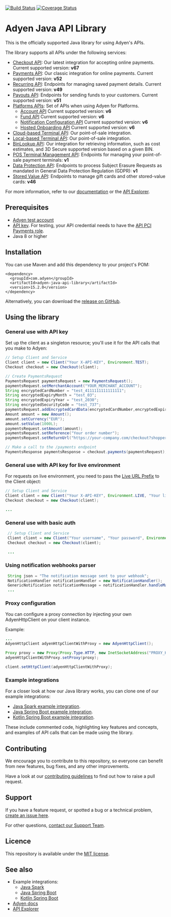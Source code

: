 [![Build Status](https://travis-ci.org/Adyen/adyen-java-api-library.svg?branch=master)](https://travis-ci.org/Adyen/adyen-java-api-library)
[![Coverage Status](https://coveralls.io/repos/github/Adyen/adyen-java-api-library/badge.svg?branch=master)](https://coveralls.io/github/Adyen/adyen-java-api-library?branch=master)


# Adyen Java API Library

This is the officially supported Java library for using Adyen's APIs.
 
The library supports all APIs under the following services:
 
* [Checkout API](https://docs.adyen.com/api-explorer/#/CheckoutService/v67/overview): Our latest integration for accepting online payments. Current supported version: **v67**
* [Payments API](https://docs.adyen.com/api-explorer/#/Payment/v52/overview): Our classic integration for online payments. Current supported version: **v52**
* [Recurring API](https://docs.adyen.com/api-explorer/#/Recurring/v49/overview): Endpoints for managing saved payment details. Current supported version: **v49**
* [Payouts API](https://docs.adyen.com/api-explorer/#/Payout/v51/overview): Endpoints for sending funds to your customers. Current supported version: **v51**
* [Platforms APIs](https://docs.adyen.com/platforms/api): Set of APIs when using Adyen for Platforms. 
  * [Account API](https://docs.adyen.com/api-explorer/#/Account/v6/overview) Current supported version: **v6**
  * [Fund API](https://docs.adyen.com/api-explorer/#/Fund/v6/overview) Current supported version: **v6**
  * [Notification Configuration API](https://docs.adyen.com/api-explorer/#/NotificationConfigurationService/v1/overview) Current supported version: **v6**
  * [Hosted Onboarding API](https://docs.adyen.com/api-explorer/#/Hop/v6/overview) Current supported version: **v6**
* [Cloud-based Terminal API](https://docs.adyen.com/point-of-sale/terminal-api-reference): Our point-of-sale integration.
* [Local-based Terminal API](https://docs.adyen.com/point-of-sale/choose-your-architecture/local): Our point-of-sale integration.
* [BinLookup API](https://docs.adyen.com/api-explorer/#/BinLookup/v50/overview): Our integration for retrieving information, such as cost estimates, and 3D Secure supported version based on a given BIN.
* [POS Terminal Management API](https://docs.adyen.com/api-explorer/#/postfmapi/v1/overview): Endpoints for managing your point-of-sale payment terminals: **v1** 
* [Data Protection API](https://docs.adyen.com/development-resources/data-protection-api#): Endpoints to process Subject Erasure Requests as mandated in General Data Protection Regulation (GDPR): **v1** 
* [Stored Value API](https://docs.adyen.com/payment-methods/gift-cards/stored-value-api): Endpoints to manage gift cards and other stored-value cards: **v46** 

For more information, refer to our [documentation](https://docs.adyen.com/) or the [API Explorer](https://docs.adyen.com/api-explorer/).


## Prerequisites
 
* [Adyen test account](https://docs.adyen.com/get-started-with-adyen)
* [API key](https://docs.adyen.com/development-resources/api-credentials#generate-api-key). For testing, your API credential needs to have the [API PCI Payments role](https://docs.adyen.com/development-resources/api-credentials#roles).
* Java 8 or higher

## Installation

You can use Maven and add this dependency to your project's POM:

```
<dependency>
  <groupId>com.adyen</groupId>
  <artifactId>adyen-java-api-library</artifactId>
  <version>15.2.0</version>
</dependency>
```

Alternatively, you can download the [release on GitHub](https://github.com/Adyen/adyen-java-api-library/releases).

## Using the library
 
### General use with API key
 
Set up the client as a singleton resource; you'll use it for the API calls that you make to Adyen:
 
~~~~ java
// Setup Client and Service
Client client = new Client("Your X-API-KEY", Environment.TEST);
Checkout checkout = new Checkout(client);

// Create PaymentsRequest 
PaymentsRequest paymentsRequest = new PaymentsRequest();
paymentsRequest.setMerchantAccount("YOUR_MERCHANT_ACCOUNT");
String encryptedCardNumber = "test_4111111111111111";
String encryptedExpiryMonth = "test_03";
String encryptedExpiryYear = "test_2030";
String encryptedSecurityCode = "test_737";
paymentsRequest.addEncryptedCardData(encryptedCardNumber,encryptedExpiryMonth, encryptedExpiryYear, encryptedSecurityCode);
Amount amount = new Amount();
amount.setCurrency("EUR");
amount.setValue(1000L);
paymentsRequest.setAmount(amount);
paymentsRequest.setReference("Your order number");
paymentsRequest.setReturnUrl("https://your-company.com/checkout?shopperOrder=12xy..");

// Make a call to the /payments endpoint
PaymentsResponse paymentsResponse = checkout.payments(paymentsRequest);

~~~~
 
### General use with API key for live environment
For requests on live environment, you need to pass the [Live URL Prefix](https://docs.adyen.com/development-resources/live-endpoints#live-url-prefix) to the Client object:
~~~~ java
// Setup Client and Service
Client client = new Client("Your X-API-KEY", Environment.LIVE, "Your live URL prefix");
Checkout checkout = new Checkout(client);

...
~~~~

 
### General use with basic auth
~~~~ java
 // Setup Client and Service
 Client client = new Client("Your username", "Your password", Environment.LIVE, "Your live URL prefix", "Your application name");
 Checkout checkout = new Checkout(client);
 
 ...
~~~~
### Using notification webhooks parser
~~~~ java
 String json = "The notification message sent to your webhook";
 NotificationHandler notificationHandler = new NotificationHandler();
 GenericNotification notificationMessage = notificationHandler.handleMarketpayNotificationJson(json);
 ...
~~~~

 
### Proxy configuration
You can configure a proxy connection by injecting your own AdyenHttpClient on your client instance.

Example:
~~~~ java
...
AdyenHttpClient adyenHttpClientWithProxy = new AdyenHttpClient();

Proxy proxy = new Proxy(Proxy.Type.HTTP, new InetSocketAddress("PROXY_HOST", PROXY_PORT));
adyenHttpClientWithProxy.setProxy(proxy);

client.setHttpClient(adyenHttpClientWithProxy);
~~~~

### Example integrations
 
For a closer look at how our Java library works, you can clone one of our example integrations:
* [Java Spark example integration](https://github.com/adyen-examples/adyen-java-spark-online-payments).
* [Java Spring Boot example integration](https://github.com/adyen-examples/adyen-java-spring-online-payments).
* [Kotlin Spring Boot example integration](https://github.com/adyen-examples/adyen-kotlin-spring-online-payments).

These include commented code, highlighting key features and concepts, and examples of API calls that can be made using the library.


## Contributing
 
 
We encourage you to contribute to this repository, so everyone can benefit from new features, bug fixes, and any other improvements.
 
 
Have a look at our [contributing guidelines](https://github.com/Adyen/adyen-java-api-library/blob/develop/CONTRIBUTING.md) to find out how to raise a pull request.
 
 
## Support
If you have a feature request, or spotted a bug or a technical problem, [create an issue here](https://github.com/Adyen/adyen-java-api-library/issues/new/choose).
 
For other questions, [contact our Support Team](https://www.adyen.help/hc/en-us/requests/new?ticket_form_id=360000705420).
 
 
## Licence
This repository is available under the [MIT license](https://github.com/Adyen/adyen-java-api-library/blob/master/LICENSE).
 
 
 
## See also
* Example integrations:
    * [Java Spark](https://github.com/adyen-examples/adyen-java-spark-online-payments)
    * [Java Spring Boot](https://github.com/adyen-examples/adyen-java-spring-online-payments)
    * [Kotlin Spring Boot](https://github.com/adyen-examples/adyen-kotlin-spring-online-payments)
* [Adyen docs](https://docs.adyen.com/)
* [API Explorer](https://docs.adyen.com/api-explorer/)
